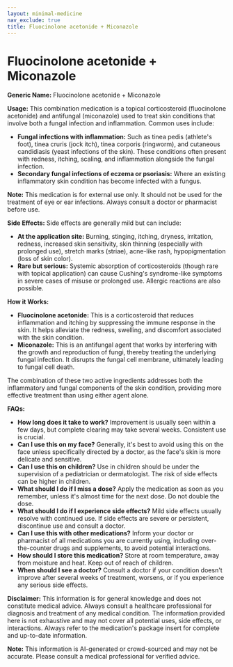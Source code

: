 ```yaml
---
layout: minimal-medicine
nav_exclude: true
title: Fluocinolone acetonide + Miconazole
---
```


# Fluocinolone acetonide + Miconazole

**Generic Name:** Fluocinolone acetonide + Miconazole

**Usage:** This combination medication is a topical corticosteroid (fluocinolone acetonide) and antifungal (miconazole) used to treat skin conditions that involve both a fungal infection and inflammation.  Common uses include:

* **Fungal infections with inflammation:**  Such as tinea pedis (athlete's foot), tinea cruris (jock itch), tinea corporis (ringworm), and cutaneous candidiasis (yeast infections of the skin).  These conditions often present with redness, itching, scaling, and inflammation alongside the fungal infection.
* **Secondary fungal infections of eczema or psoriasis:**  Where an existing inflammatory skin condition has become infected with a fungus.

**Note:** This medication is for external use only. It should not be used for the treatment of eye or ear infections.  Always consult a doctor or pharmacist before use.


**Side Effects:**  Side effects are generally mild but can include:

* **At the application site:** Burning, stinging, itching, dryness, irritation, redness, increased skin sensitivity, skin thinning (especially with prolonged use), stretch marks (striae), acne-like rash,  hypopigmentation (loss of skin color).
* **Rare but serious:**  Systemic absorption of corticosteroids (though rare with topical application) can cause Cushing's syndrome-like symptoms in severe cases of misuse or prolonged use. Allergic reactions are also possible.


**How it Works:**

* **Fluocinolone acetonide:** This is a corticosteroid that reduces inflammation and itching by suppressing the immune response in the skin.  It helps alleviate the redness, swelling, and discomfort associated with the skin condition.
* **Miconazole:** This is an antifungal agent that works by interfering with the growth and reproduction of fungi, thereby treating the underlying fungal infection.  It disrupts the fungal cell membrane, ultimately leading to fungal cell death.

The combination of these two active ingredients addresses both the inflammatory and fungal components of the skin condition, providing more effective treatment than using either agent alone.


**FAQs:**

* **How long does it take to work?**  Improvement is usually seen within a few days, but complete clearing may take several weeks.  Consistent use is crucial.
* **Can I use this on my face?**  Generally, it's best to avoid using this on the face unless specifically directed by a doctor, as the face's skin is more delicate and sensitive.
* **Can I use this on children?**  Use in children should be under the supervision of a pediatrician or dermatologist.  The risk of side effects can be higher in children.
* **What should I do if I miss a dose?** Apply the medication as soon as you remember, unless it's almost time for the next dose. Do not double the dose.
* **What should I do if I experience side effects?**  Mild side effects usually resolve with continued use. If side effects are severe or persistent, discontinue use and consult a doctor.
* **Can I use this with other medications?**  Inform your doctor or pharmacist of all medications you are currently using, including over-the-counter drugs and supplements, to avoid potential interactions.
* **How should I store this medication?** Store at room temperature, away from moisture and heat. Keep out of reach of children.
* **When should I see a doctor?** Consult a doctor if your condition doesn't improve after several weeks of treatment, worsens, or if you experience any serious side effects.


**Disclaimer:** This information is for general knowledge and does not constitute medical advice. Always consult a healthcare professional for diagnosis and treatment of any medical condition.  The information provided here is not exhaustive and may not cover all potential uses, side effects, or interactions.  Always refer to the medication's package insert for complete and up-to-date information.


**Note:** This information is AI-generated or crowd-sourced and may not be accurate. Please consult a medical professional for verified advice.